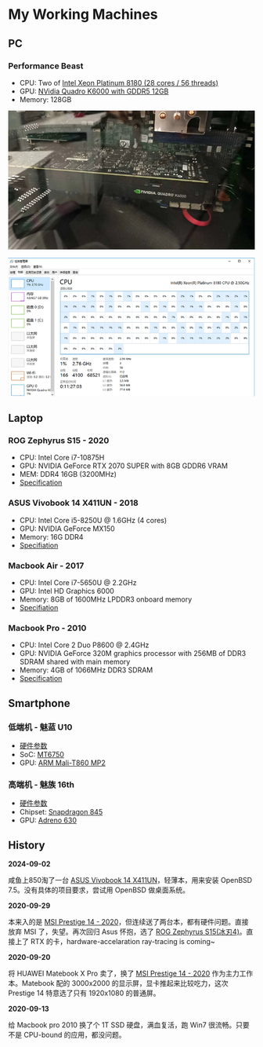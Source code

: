 # My Working Machines

## PC

### Performance Beast

 * CPU: Two of [Intel Xeon Platinum 8180 (28 cores / 56 threads)][1]
 * GPU: [NVidia Quadro K6000 with GDDR5 12GB][2]
 * Memory: 128GB

![](images/2020_09_06_my_working_machines/k6000.png)

![](images/2020_09_06_my_working_machines/cpu.png)

## Laptop

### ROG Zephyrus S15 - 2020

 * CPU: Intel Core i7-10875H
 * GPU: NVIDIA GeForce RTX 2070 SUPER with 8GB GDDR6 VRAM
 * MEM: DDR4 16GB (3200MHz)
 * [Specification][3]

### ASUS Vivobook 14 X411UN - 2018

 * CPU: Intel Core i5-8250U @ 1.6GHz (4 cores)
 * GPU: NVIDIA GeForce MX150
 * Memory: 16G DDR4
 * [Specifiation][13]

### Macbook Air - 2017

 * CPU: Intel Core i7-5650U @ 2.2GHz
 * GPU: Intel HD Graphics 6000
 * Memory: 8GB of 1600MHz LPDDR3 onboard memory
 * [Specifiation][4]

### Macbook Pro - 2010

 * CPU: Intel Core 2 Duo P8600 @ 2.4GHz
 * GPU: NVIDIA GeForce 320M graphics processor with 256MB of DDR3 SDRAM shared with main memory
 * Memory: 4GB of 1066MHz DDR3 SDRAM
 * [Specification][5]


## Smartphone

### 低端机 - 魅蓝 U10

 * [硬件参数][6]
 * SoC: [MT6750][7]
 * GPU: [ARM Mali-T860 MP2][8]

### 高端机 - 魅族 16th

 * [硬件参数][9]
 * Chipset: [Snapdragon 845][10]
 * GPU: [Adreno 630][11]


## History

**2024-09-02**

咸鱼上850淘了一台 [ASUS Vivobook 14 X411UN][13]，轻薄本，用来安装 OpenBSD 7.5。没有具体的项目要求，尝试用 OpenBSD 做桌面系统。


**2020-09-29**

本来入的是 [MSI Prestige 14 - 2020][12]，但连续送了两台本，都有硬件问题。直接放弃 MSI 了，失望。再次回归 Asus 怀抱，选了 [ROG Zephyrus S15(冰刃4)][3]。直接上了 RTX 的卡，hardware-accelaration ray-tracing is coming~


**2020-09-20**

将 HUAWEI Matebook X Pro 卖了，换了 [MSI Prestige 14 - 2020][12] 作为主力工作本。Matebook 配的 3000x2000 的显示屏，显卡推起来比较吃力，这次 Prestige 14 特意选了只有 1920x1080 的普通屏。

**2020-09-13**

给 Macbook pro 2010 换了个 1T SSD 硬盘，满血复活，跑 Win7 很流畅。只要不是 CPU-bound 的应用，都没问题。


[1]:https://ark.intel.com/content/www/us/en/ark/products/120496/intel-xeon-platinum-8180-processor-38-5m-cache-2-50-ghz.html
[2]:https://www.nvidia.com/content/PDF/data-sheet/NV_DS_Quadro_K6000_OCT13_NV_US_LR.pdf
[3]:https://rog.asus.com/laptops/rog-zephyrus/rog-zephyrus-s15-series/spec/
[4]:https://support.apple.com/kb/SP583?viewlocale=en_US&locale=zh_CN
[5]:https://support.apple.com/kb/SP753?viewlocale=en_US&locale=zh_CN
[6]:https://www.meizu.com/en/products/u10/spec.html
[7]:https://www.mediatek.com/products/smartphones/mt6750
[8]:https://www.notebookcheck.net/ARM-Mali-T860-MP2-Benchmarks-and-Specs.163318.0.html
[9]:https://www.meizu.com/en/16/spec/
[10]:https://www.qualcomm.com/products/snapdragon-845-mobile-platform
[11]:https://www.notebookcheck.net/Qualcomm-Adreno-630-GPU.299832.0.html
[12]:https://www.msi.com/Laptop/Prestige-14-A10X/Specification
[13]:https://kelaptop.com/en/asus-vivobook-x411un-eb253t-90nb0gt3-m03770
